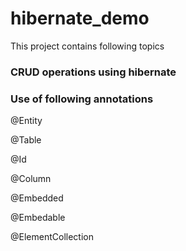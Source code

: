 # hibernate_demo
This project contains following topics

### CRUD operations using hibernate

### Use of following annotations
@Entity

@Table

@Id

@Column

@Embedded

@Embedable

@ElementCollection
